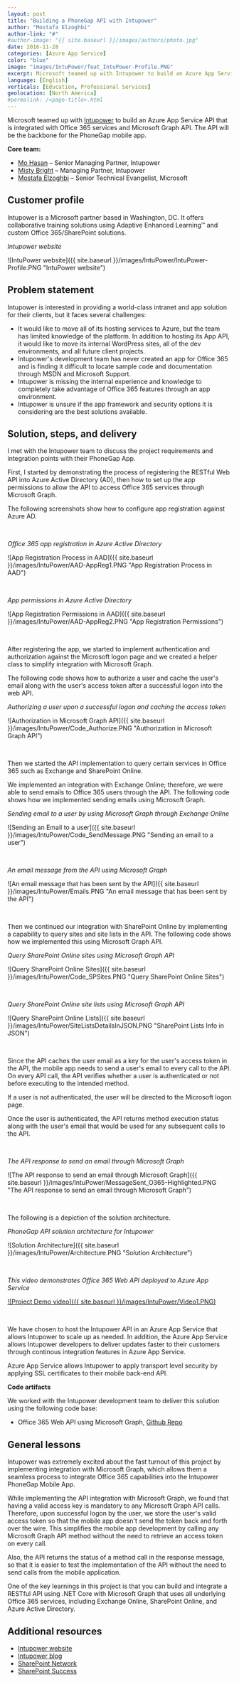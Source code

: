 ```yaml
---
layout: post
title: "Building a PhoneGap API with Intupower"
author: "Mostafa Elzoghbi"
author-link: "#"
#author-image: "{{ site.baseurl }}/images/authors/photo.jpg"
date: 2016-11-28
categories: [Azure App Service]
color: "blue"
image: "images/IntuPower/feat_IntuPower-Profile.PNG"
excerpt: Microsoft teamed up with Intupower to build an Azure App Service API that is integrated with Office 365 services and Microsoft Graph API. The API will be the backbone for a PhoneGap mobile app.
language: [English]
verticals: [Education, Professional Services]
geolocation: [North America]
#permalink: /<page-title>.html
---
```


Microsoft teamed up with [Intupower](http://www.intupower.com) to build an Azure App Service API that is integrated with Office 365 services and Microsoft Graph API. The API will be the backbone for the PhoneGap mobile app.

**Core team:**

* [Mo Hasan](http://www.mzhasan.com/) – Senior Managing Partner, Intupower
* [Misty Bright](http://www.mistybright.com/) – Managing Partner, Intupower
* [Mostafa Elzoghbi](http://www.twitter.com/mostafaelzoghbi) – Senior Technical Evangelist, Microsoft

## Customer profile ##

Intupower is a Microsoft partner based in Washington, DC. It offers collaborative training solutions using Adaptive
Enhanced Learning&trade; and custom Office 365/SharePoint solutions. 

*Intupower website*

![IntuPower website]({{ site.baseurl }}/images/IntuPower/IntuPower-Profile.PNG "IntuPower website")

## Problem statement ##

Intupower is interested in providing a world-class intranet and app solution for their clients, but it faces several challenges:

- It would like to move all of its hosting services to Azure, but the team has limited knowledge of the platform. In addition to hosting its App API, it would like to move its internal WordPress sites, all of the dev environments, and all future client projects.
- Intupower's development team has never created an app for Office 365 and is finding it difficult to locate sample code and documentation through MSDN and Microsoft Support.
- Intupower is missing the internal experience and knowledge to completely take advantage of Office 365 features through an app environment. 
- Intupower is unsure if the app framework and security options it is considering are the best solutions available.

## Solution, steps, and delivery ##

I met with the Intupower team to discuss the project requirements and integration points with their PhoneGap App. 

First, I started by demonstrating the process of registering the RESTful Web API into Azure Active Directory (AD), 
then how to set up the app permissions to allow the API to access Office 365 services through Microsoft Graph.

The following screenshots show how to configure app registration against Azure AD.

<br/>

*Office 365 app registration in Azure Active Directory*

![App Registration Process in AAD]({{ site.baseurl }}/images/IntuPower/AAD-AppReg1.PNG "App Registration Process in AAD")

<br/>

*App permissions in Azure Active Directory*

![App Registration Permissions in AAD]({{ site.baseurl }}/images/IntuPower/AAD-AppReg2.PNG "App Registration Permissions")

<br/>

After registering the app, we started to implement authentication and authorization against the Microsoft logon page and we created a helper class to simplify integration with Microsoft Graph.

The following code shows how to authorize a user and cache the user's email along with the user's access token after a successful logon into the web API.

*Authorizing a user upon a successful logon and caching the access token*

![Authorization in Microsoft Graph API]({{ site.baseurl }}/images/IntuPower/Code_Authorize.PNG "Authorization in Microsoft Graph API")

<br/>

Then we started the API implementation to query certain services in Office 365 such as Exchange and SharePoint Online. 

We implemented an integration with Exchange Online; therefore, we were able to send emails to Office 365 users through the API. The following code shows how we implemented sending emails using Microsoft Graph.

*Sending email to a user by using Microsoft Graph through Exchange Online*

![Sending an Email to a user]({{ site.baseurl }}/images/IntuPower/Code_SendMessage.PNG "Sending an email to a user")

<br/>

*An email message from the API using Microsoft Graph*

![An email message that has been sent by the API]({{ site.baseurl }}/images/IntuPower/Emails.PNG "An email message that has been sent by the API")

<br/>

Then we continued our integration with SharePoint Online by implementing a capability to query sites and site lists in the API. The following code shows how we implemented this using Microsoft Graph API.

*Query SharePoint Online sites using Microsoft Graph API*

![Query SharePoint Online Sites]({{ site.baseurl }}/images/IntuPower/Code_SPSites.PNG "Query SharePoint Online Sites")

<br/>

*Query SharePoint Online site lists using Microsoft Graph API*

![Query SharePoint Online Lists]({{ site.baseurl }}/images/IntuPower/SiteListsDetailsInJSON.PNG "SharePoint Lists Info in JSON")

<br/>

Since the API caches the user email as a key for the user's access token in the API, the mobile app needs to send a user's email to every call to the API. On every API call, the API verifies whether a user is authenticated or not before executing to the intended method.

If a user is not authenticated, the user will be directed to the Microsoft logon page.

Once the user is authenticated, the API returns method execution status along with the user's email that would be used for any subsequent calls to the API.

<br/>

*The API response to send an email through Microsoft Graph*

![The API response to send an email through Microsoft Graph]({{ site.baseurl }}/images/IntuPower/MessageSent_O365-Highlighted.PNG "The API response to send an email through Microsoft Graph")

<br/>

The following is a depiction of the solution architecture.

*PhoneGap API solution architecture for Intupower*

![Solution Architecture]({{ site.baseurl }}/images/IntuPower/Architecture.PNG "Solution Architecture")

<br/>

*This video demonstrates Office 365 Web API deployed to Azure App Service*

[![Project Demo video]({{ site.baseurl }}/images/IntuPower/Video1.PNG)](https://www.youtube.com/watch?v=2wv0xNNz3pI "IntuPower Demo")

<br/>

We have chosen to host the Intupower API in an Azure App Service that allows Intupower to scale up as needed. In addition,
the Azure App Service allows Intupower developers to deliver updates faster to their customers through continous integration features in Azure App Service. 

Azure App Service allows Intupower to apply transport level security by applying SSL certificates to their mobile back-end API.

**Code artifacts**

We worked with the Intupower development team to deliver this solution using the following code base:

- Office 365 Web API using Microsoft Graph, [Github Repo](https://github.com/melzoghbi/O365API) 

## General lessons ##

Intupower was extremely excited about the fast turnout of this project by implementing integration with Microsoft Graph, which allows them a seamless process to integrate Office 365 capabilities into the Intupower PhoneGap Mobile App.

While implementing the API integration with Microsoft Graph, we found that having a valid access key is mandatory to
any Microsoft Graph API calls. Therefore, upon successful logon by the user, we store the user's valid access token so that the 
mobile app doesn't send the token back and forth over the wire. This simplifies the mobile app development by calling any Microsoft Graph API method without the need to retrieve an access token on every call.

Also, the API returns the status of a method call in the response message, so that it is easier to test the implementation of the API without the need to send calls from the mobile application.

One of the key learnings in this project is that you can build and integrate a RESTful API using .NET Core with Microsoft Graph
that uses all underlying Office 365 services, including Exchange Online, SharePoint Online, and Azure Active Directory.

## Additional resources ##

- [Intupower website](http://www.intupower.com)
- [Intupower blog](http://www.intupower.com/blog)
- [SharePoint Network](http://sharepointnetwork.com/)
- [SharePoint Success](http://www.sharepointsuccess.com/)
